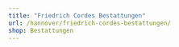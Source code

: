 ```yaml
---
title: "Friedrich Cordes Bestattungen"
url: /hannover/friedrich-cordes-bestattungen/
shop: Bestattungen
---
```

